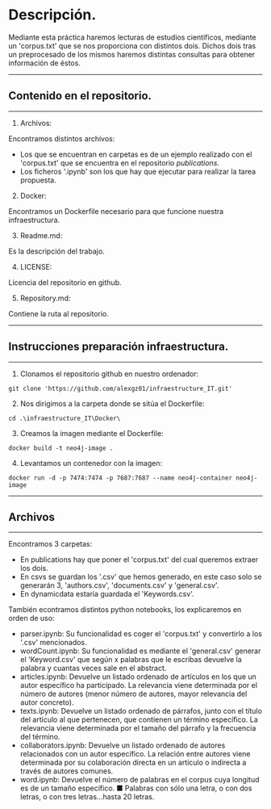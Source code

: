 # Descripción.

Mediante esta práctica haremos lecturas de estudios científicos, mediante un 'corpus.txt' que se nos proporciona con distintos dois. Dichos dois tras un preprocesado de los mismos haremos distintas consultas para obtener información de éstos.

-----------------------------------------------------------------------

## Contenido en el repositorio.
-----------------------------------------------------------------------

1. Archivos:

Encontramos distintos archivos:

- Los que se encuentran en carpetas es de un ejemplo realizado con el 'corpus.txt' que se encuentra en el repositorio *publications*.
- Los ficheros '.ipynb' son los que hay que ejecutar para realizar la tarea propuesta.

2. Docker:

Encontramos un Dockerfile necesario para que funcione nuestra infraestructura.

3. Readme.md:

Es la descripción del trabajo.

4. LICENSE:

Licencia del repositorio en github.

5. Repository.md:

Contiene la ruta al repositorio.

-----------------------------------------------------------------------

## Instrucciones preparación infraestructura.
-----------------------------------------------------------------------

1. Clonamos el repositorio github en nuestro ordenador:

```shell
git clone 'https://github.com/alexgz01/infraestructure_IT.git'
```

2. Nos dirigimos a la carpeta donde se sitúa el Dockerfile:

```shell
cd .\infraestructure_IT\Docker\
```

3. Creamos la imagen mediante el Dockerfile:

```shell
docker build -t neo4j-image .
```

4. Levantamos un contenedor con la imagen:

```shell
docker run -d -p 7474:7474 -p 7687:7687 --name neo4j-container neo4j-image
```

-----------------------------------------------------------------------

## Archivos
-----------------------------------------------------------------------

Encontramos 3 carpetas: 

- En publications hay que poner el 'corpus.txt' del cual queremos extraer los dois.
- En csvs se guardan los '.csv' que hemos generado, en este caso solo se generarán 3, 'authors.csv', 'documents.csv' y 'general.csv'.
- En dynamicdata estaría guardada el 'Keywords.csv'.

También econtramos distintos python notebooks, los explicaremos en orden de uso:

- parser.ipynb: Su funcionalidad es coger el 'corpus.txt' y convertirlo a los '.csv' mencionados.
- wordCount.ipynb: Su funcionalidad es mediante el 'general.csv' generar el 'Keyword.csv' que según x palabras que le escribas devuelve la palabra y cuantas veces sale en el abstract.
- articles.ipynb: Devuelve un listado ordenado de artículos en los que un autor específico ha participado. La relevancia viene determinada por el número de autores (menor número de autores, mayor relevancia del autor concreto).
- texts.ipynb: Devuelve un listado ordenado de párrafos, junto con el título del artículo al que pertenecen, que contienen un término específico. La relevancia viene determinada por el tamaño del párrafo y la frecuencia del término.
- collaborators.ipynb: Devuelve un listado ordenado de autores relacionados con un autor específico. La relación entre autores viene determinada por su colaboración directa en un artículo o indirecta a través de autores comunes.
- word.ipynb: Devuelve el número de palabras en el corpus cuya longitud es de un tamaño específico.
■ Palabras con sólo una letra, o con dos letras, o con tres letras…hasta 20 letras.














